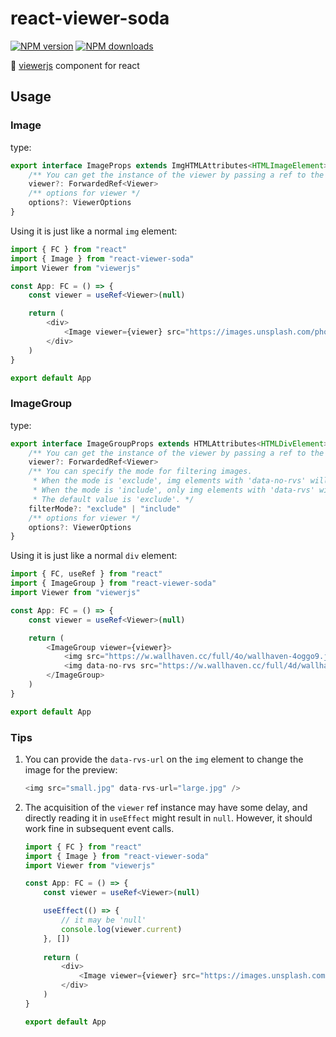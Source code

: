 # react-viewer-soda

[![NPM version](https://img.shields.io/npm/v/react-viewer-soda.svg?style=flat)](https://npmjs.org/package/react-viewer-soda)
[![NPM downloads](https://img.shields.io/npm/dm/react-viewer-soda)](https://npmjs.org/package/react-viewer-soda)

🥤 [viewerjs](https://npmjs.org/package/viewerjs) component for react

## Usage

### Image

type:

```typescript
export interface ImageProps extends ImgHTMLAttributes<HTMLImageElement> {
    /** You can get the instance of the viewer by passing a ref to the viewer property in props. */
    viewer?: ForwardedRef<Viewer>
    /** options for viewer */
    options?: ViewerOptions
}
```

Using it is just like a normal `img` element:

```typescript
import { FC } from "react"
import { Image } from "react-viewer-soda"
import Viewer from "viewerjs" 

const App: FC = () => {
    const viewer = useRef<Viewer>(null)

    return (
        <div>
            <Image viewer={viewer} src="https://images.unsplash.com/photo-1608037521244-f1c6c7635194" width={640} />
        </div>
    )
}

export default App
```

### ImageGroup

type:

```typescript
export interface ImageGroupProps extends HTMLAttributes<HTMLDivElement> {
    /** You can get the instance of the viewer by passing a ref to the viewer property in props. */
    viewer?: ForwardedRef<Viewer>
    /** You can specify the mode for filtering images.
     * When the mode is 'exclude', img elements with 'data-no-rvs' will not be previewed.
     * When the mode is 'include', only img elements with 'data-rvs' will be previewed.
     * The default value is 'exclude'. */
    filterMode?: "exclude" | "include"
    /** options for viewer */
    options?: ViewerOptions
}
```

Using it is just like a normal `div` element:

```typescript
import { FC, useRef } from "react"
import { ImageGroup } from "react-viewer-soda"
import Viewer from "viewerjs" 

const App: FC = () => {
    const viewer = useRef<Viewer>(null)

    return (
        <ImageGroup viewer={viewer}>
            <img src="https://w.wallhaven.cc/full/4o/wallhaven-4oggo9.jpg" width={640} />
            <img data-no-rvs src="https://w.wallhaven.cc/full/4d/wallhaven-4d666l.jpg" width={640} />
        </ImageGroup>
    )
}

export default App
```

### Tips

1. You can provide the `data-rvs-url` on the `img` element to change the image for the preview:

    ```typescript
    <img src="small.jpg" data-rvs-url="large.jpg" />    
    ```

2. The acquisition of the `viewer` ref instance may have some delay, and directly reading it in `useEffect` might result in `null`. However, it should work fine in subsequent event calls.

    ```typescript
    import { FC } from "react"
    import { Image } from "react-viewer-soda"
    import Viewer from "viewerjs" 

    const App: FC = () => {
        const viewer = useRef<Viewer>(null)

        useEffect(() => {
            // it may be 'null'
            console.log(viewer.current)
        }, [])
        
        return (
            <div>
                <Image viewer={viewer} src="https://images.unsplash.com/photo-1608037521244-f1c6c7635194" width={640} />
            </div>
        )
    }

    export default App
    ```
